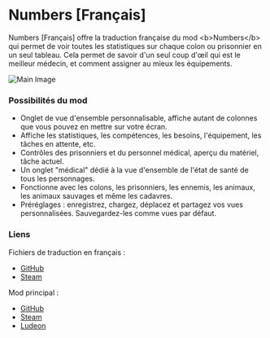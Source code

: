 # Numbers [Français]

Numbers [Français] offre la traduction française du mod &lt;b&gt;Numbers&lt;/b&gt; qui permet de voir toutes les statistiques sur chaque colon ou prisonnier en un seul tableau. Cela permet de savoir d'un seul coup d'œil qui est le meilleur médecin, et comment assigner au mieux les équipements.

![Main Image](./.github/assets/images/img1.png)

### Possibilités du mod

- Onglet de vue d'ensemble personnalisable, affiche autant de colonnes que vous pouvez en mettre sur votre écran.
- Affiche les statistiques, les compétences, les besoins, l'équipement, les tâches en attente, etc.
- Contrôles des prisonniers et du personnel médical, aperçu du matériel, tâche actuel.
- Un onglet "médical" dédié à la vue d'ensemble de l'état de santé de tous les personnages.
- Fonctionne avec les colons, les prisonniers, les ennemis, les animaux, les animaux sauvages et même les cadavres.
- Préréglages : enregistrez, chargez, déplacez et partagez vos vues personnalisées. Sauvegardez-les comme vues par défaut.

### Liens

Fichiers de traduction en français :
- [GitHub](https://github.com/b606/Numbers-Francais/releases/latest)
- [Steam](https://steamcommunity.com/sharedfiles/filedetails/?id=2286691155)

Mod principal :
- [GitHub](https://github.com/Mehni/kNumbers/releases/latest)
- [Steam](https://steamcommunity.com/sharedfiles/filedetails/?id=1414302321)
- [Ludeon](https://ludeon.com/forums/index.php?topic=35832.0)

